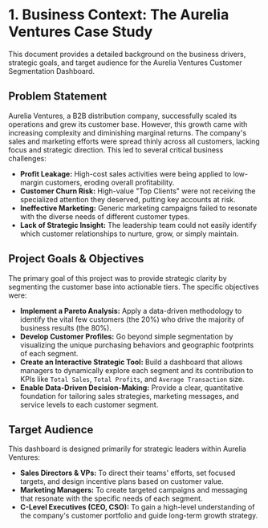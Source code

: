 # 1. Business Context: The Aurelia Ventures Case Study

This document provides a detailed background on the business drivers, strategic goals, and target audience for the Aurelia Ventures Customer Segmentation Dashboard.

## Problem Statement

Aurelia Ventures, a B2B distribution company, successfully scaled its operations and grew its customer base. However, this growth came with increasing complexity and diminishing marginal returns. The company's sales and marketing efforts were spread thinly across all customers, lacking focus and strategic direction. This led to several critical business challenges:

*   **Profit Leakage:** High-cost sales activities were being applied to low-margin customers, eroding overall profitability.
*   **Customer Churn Risk:** High-value "Top Clients" were not receiving the specialized attention they deserved, putting key accounts at risk.
*   **Ineffective Marketing:** Generic marketing campaigns failed to resonate with the diverse needs of different customer types.
*   **Lack of Strategic Insight:** The leadership team could not easily identify which customer relationships to nurture, grow, or simply maintain.

## Project Goals & Objectives

The primary goal of this project was to provide strategic clarity by segmenting the customer base into actionable tiers. The specific objectives were:

*   **Implement a Pareto Analysis:** Apply a data-driven methodology to identify the vital few customers (the 20%) who drive the majority of business results (the 80%).
*   **Develop Customer Profiles:** Go beyond simple segmentation by visualizing the unique purchasing behaviors and geographic footprints of each segment.
*   **Create an Interactive Strategic Tool:** Build a dashboard that allows managers to dynamically explore each segment and its contribution to KPIs like `Total Sales`, `Total Profits`, and `Average Transaction` size.
*   **Enable Data-Driven Decision-Making:** Provide a clear, quantitative foundation for tailoring sales strategies, marketing messages, and service levels to each customer segment.

## Target Audience

This dashboard is designed primarily for strategic leaders within Aurelia Ventures:

*   **Sales Directors & VPs:** To direct their teams' efforts, set focused targets, and design incentive plans based on customer value.
*   **Marketing Managers:** To create targeted campaigns and messaging that resonate with the specific needs of each segment.
*   **C-Level Executives (CEO, CSO):** To gain a high-level understanding of the company's customer portfolio and guide long-term growth strategy.

